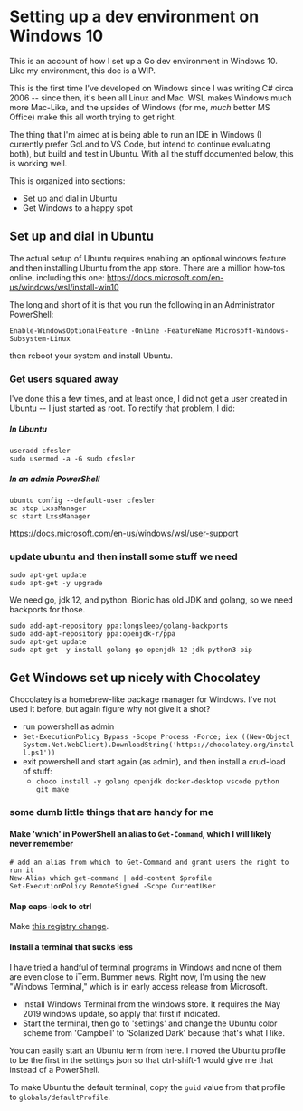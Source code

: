 # Setting up a dev environment on Windows 10

This is an account of how I set up a Go dev environment in Windows 10. Like my environment, this
doc is a WIP. 

This is the first time I've developed on Windows since I was writing C# circa 2006 -- since then,
it's been all Linux and Mac. WSL makes Windows much more Mac-Like, and the upsides of Windows
(for me, _much_ better MS Office) make this all worth trying to get right.

The thing that I'm aimed at is being able to run an IDE in Windows (I currently prefer GoLand to
VS Code, but intend to continue evaluating both), but build and test in Ubuntu. With all the stuff
documented below, this is working well.

This is organized into sections:

* Set up and dial in Ubuntu
* Get Windows to a happy spot

## Set up and dial in Ubuntu

The actual setup of Ubuntu requires enabling an optional windows feature and then installing Ubuntu
from the app store. There are a million how-tos online, including this one: https://docs.microsoft.com/en-us/windows/wsl/install-win10

The long and short of it is that you run the following in an Administrator PowerShell:

```
Enable-WindowsOptionalFeature -Online -FeatureName Microsoft-Windows-Subsystem-Linux
```

then reboot your system and install Ubuntu. 

### Get users squared away

I've done this a few times, and at least once, I did not get a user created in Ubuntu -- I just started as root. To rectify that problem, I did:

##### In Ubuntu

```
useradd cfesler
sudo usermod -a -G sudo cfesler
```
##### In an admin PowerShell

```
ubuntu config --default-user cfesler
sc stop LxssManager
sc start LxssManager
```
https://docs.microsoft.com/en-us/windows/wsl/user-support

### update ubuntu and then install some stuff we need

```
sudo apt-get update
sudo apt-get -y upgrade
```

We need go, jdk 12, and python. Bionic has old JDK and golang, so we need backports for those.

```
sudo add-apt-repository ppa:longsleep/golang-backports
sudo add-apt-repository ppa:openjdk-r/ppa
sudo apt-get update
sudo apt-get -y install golang-go openjdk-12-jdk python3-pip
```

## Get Windows set up nicely with Chocolatey

Chocolatey is a homebrew-like package manager for Windows. I've not used it before, but again
figure why not give it a shot?

* run powershell as admin
* `Set-ExecutionPolicy Bypass -Scope Process -Force; iex ((New-Object System.Net.WebClient).DownloadString('https://chocolatey.org/install.ps1'))`
* exit powershell and start again (as admin), and then install a crud-load of stuff:
    * `choco install -y golang openjdk docker-desktop vscode python git make`

### some dumb little things that are handy for me

#### Make 'which' in PowerShell an alias to `Get-Command`, which I will likely never remember

```
# add an alias from which to Get-Command and grant users the right to run it
New-Alias which get-command | add-content $profile
Set-ExecutionPolicy RemoteSigned -Scope CurrentUser
```

#### Map caps-lock to ctrl

Make [this registry change](caps_lock_to_ctrl.reg).

#### Install a terminal that sucks less

I have tried a handful of terminal programs in Windows and none of them are even close to iTerm.
Bummer news. Right now, I'm using the new "Windows Terminal," which is in early access release
from Microsoft.

* Install Windows Terminal from the windows store. It requires the May 2019 windows update, so
  apply that first if indicated.
* Start the terminal, then go to 'settings' and change the Ubuntu color scheme from 'Campbell'
  to 'Solarized Dark' because that's what I like.

You can easily start an Ubuntu term from here. I moved the Ubuntu profile to be the first in the
settings json so that ctrl-shift-1 would give me that instead of a PowerShell. 

To make Ubuntu the default terminal, copy the `guid` value from that profile to
`globals/defaultProfile`.

